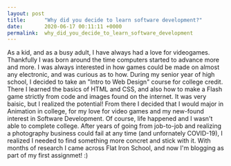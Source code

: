 ```yaml
---
layout: post
title:      "Why did you decide to learn software development?"
date:       2020-06-17 00:11:11 +0000
permalink:  why_did_you_decide_to_learn_software_development
---
```



As a kid, and as a busy adult, I have always had a love for videogames. Thankfully I was born around the time computers started to advance more and more. I was always interested in how games could be made on almost any electronic, and was curious as to how. During my senior year of high school, I decided to take an "Intro to Web Design" course for college credit. There I learned the basics of HTML and CSS, and also how to make a Flash game strictly from code and images found on the internet. It was very baisic, but I realized the potential! From there I decided that I would major in Animation in college, for my love for video games and my new-found interest in Software Development. Of course, life happened and I wasn't able to complete college. After years of going from job-to-job and realizing a photography business could fail at any time (and unfornately COVID-19), I realized I needed to find something more concret and stick with it. With months of research I came across Flat Iron School, and now I'm blogging as part of my first assignmet! :)
